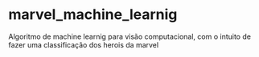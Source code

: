 # marvel_machine_learnig
Algoritmo de machine learnig para visão computacional, com o intuito de fazer uma classificação dos herois da marvel
